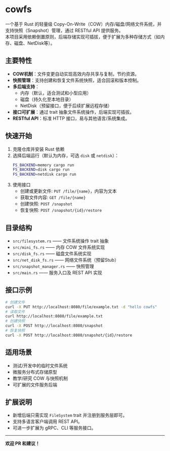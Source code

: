 # cowfs

一个基于 Rust 的轻量级 Copy-On-Write（COW）内存/磁盘/网络文件系统，并支持快照（Snapshot）管理，通过 RESTful API 提供服务。  
本项目采用依赖倒置原则，后端存储实现可插拔，便于扩展为多种存储方式（如内存、磁盘、NetDisk等）。

## 主要特性

- **COW机制**：文件变更自动实现高效内存共享与复制，节约资源。
- **快照管理**：支持创建和恢复文件系统快照，适合回滚和版本控制。
- **多后端支持**：
  - 内存（默认，适合测试和小型应用）
  - 磁盘（持久化至本地目录）
  - NetDisk（预留接口，便于后续扩展远程存储）
- **接口可扩展**：通过 trait 抽象文件系统操作，后端实现可插拔。
- **RESTful API**：标准 HTTP 接口，易与其他语言/系统集成。

## 快速开始

1. 克隆仓库并安装 Rust 依赖
2. 选择后端运行（默认为内存，可选 `disk` 或 `netdisk`）：
   ```bash
   FS_BACKEND=memory cargo run
   FS_BACKEND=disk cargo run
   FS_BACKEND=netdisk cargo run
   ```
3. 使用接口
   - 创建或更新文件: `PUT /file/{name}`，内容为文本
   - 获取文件内容: `GET /file/{name}`
   - 创建快照: `POST /snapshot`
   - 恢复快照: `POST /snapshot/{id}/restore`

## 目录结构

- `src/filesystem.rs`   —— 文件系统操作 trait 抽象
- `src/mini_fs.rs`      —— 内存 COW 文件系统实现
- `src/disk_fs.rs`      —— 磁盘文件系统实现
- `src/net_disk_fs.rs`  —— 网络文件系统（预留Stub）
- `src/snapshot_manager.rs` —— 快照管理
- `src/main.rs`         —— 服务入口及 REST API 实现

## 接口示例

```sh
# 创建文件
curl -X PUT http://localhost:8080/file/example.txt -d "hello cowfs"
# 读取文件
curl http://localhost:8080/file/example.txt
# 创建快照
curl -X POST http://localhost:8080/snapshot
# 恢复快照
curl -X POST http://localhost:8080/snapshot/{id}/restore
```

## 适用场景

- 测试/开发中的临时文件系统
- 微服务分布式存储原型
- 教学/研究 COW 与快照机制
- 可扩展的文件服务后端

## 扩展说明

- 新增后端只需实现 `FileSystem` trait 并注册到服务层即可。
- 支持多语言客户端调用 REST API。
- 可进一步扩展为 gRPC、CLI 等服务接口。

---

**欢迎 PR 和建议！**
